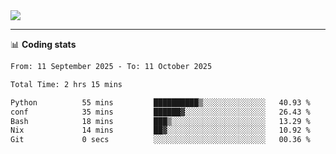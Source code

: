 <picture>
  <source
  srcset="https://github-readme-stats.vercel.app/api?username=sant0s12&show_icons=true&theme=dark"
  media="(prefers-color-scheme: dark)"
  />
  <source
  srcset="https://github-readme-stats.vercel.app/api?username=sant0s12&show_icons=true"
  media="(prefers-color-scheme: light)"
  />
  <img src="https://github-readme-stats.vercel.app/api?username=sant0s12&show_icons=true" />
</picture>

---

📊 **Coding stats**

<!--START_SECTION:waka-->

```txt
From: 11 September 2025 - To: 11 October 2025

Total Time: 2 hrs 15 mins

Python          55 mins         ██████████▒░░░░░░░░░░░░░░   40.93 %
conf            35 mins         ██████▓░░░░░░░░░░░░░░░░░░   26.43 %
Bash            18 mins         ███▒░░░░░░░░░░░░░░░░░░░░░   13.29 %
Nix             14 mins         ██▓░░░░░░░░░░░░░░░░░░░░░░   10.92 %
Git             0 secs          ░░░░░░░░░░░░░░░░░░░░░░░░░   00.36 %
```

<!--END_SECTION:waka-->
